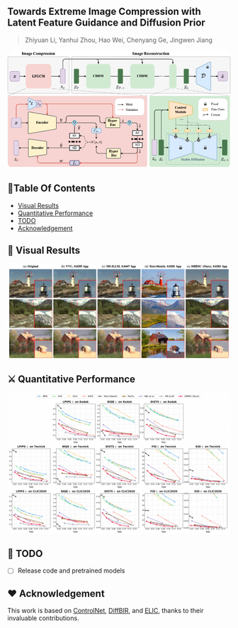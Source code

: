 ## Towards Extreme Image Compression with Latent Feature Guidance and Diffusion Prior

> Zhiyuan Li, Yanhui Zhou, Hao Wei, Chenyang Ge, Jingwen Jiang<br>

<p align="center">
    <img src="assets/DiffEIC.png" style="border-radius: 15px"><br>
</p>

## :book:Table Of Contents

- [Visual Results](#visual_results)
- [Quantitative Performance](#quantitative_performance)
- [TODO](#todo)
- [Acknowledgement](#acknowledgement)

## <a name="visual_results"></a>:eyes: Visual Results
<p align="center">
    <img src="assets/visual_results.png" style="border-radius: 15px"><br>
</p>

## <a name="quantitative_performance"></a>:crossed_swords: Quantitative Performance
<p align="center">
    <img src="assets/quantitative.png" style="border-radius: 15px"><br>
</p>



## <a name="todo"></a>:memo: TODO
- [ ] Release code and pretrained models

## <a name="acknowledgement">:heart: Acknowledgement
This work is based on [ControlNet](https://github.com/lllyasviel/ControlNet), [DiffBIR](https://github.com/XPixelGroup/DiffBIR), and [ELIC](https://github.com/JiangWeibeta/ELIC), thanks to their invaluable contributions.
